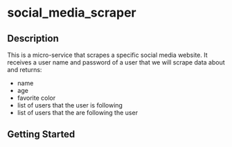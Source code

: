 # social_media_scraper

## Description
This is a micro-service that scrapes a specific social media website.
It receives a user name and password of a user that we will scrape data about and returns:
* name
* age
* favorite color
* list of users that the user is following
* list of users that the are following the user

## Getting Started


